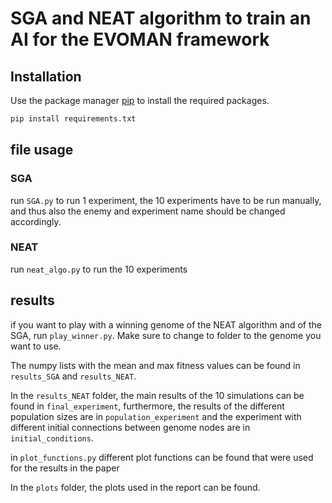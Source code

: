 # SGA and NEAT algorithm to train an AI for the EVOMAN framework

## Installation

Use the package manager [pip](https://pip.pypa.io/en/stable/) to install the required packages.

```bash
pip install requirements.txt
```

## file usage

### SGA

run `SGA.py` to run 1 experiment, the 10 experiments have to be run manually, and thus also the enemy and experiment name should be changed accordingly.

### NEAT

run `neat_algo.py` to run the 10 experiments

## results

if you want to play with a winning genome of the NEAT algorithm and of the SGA, run `play_winner.py`. Make sure to change to folder to the genome you want to use.

The numpy lists with the mean and max fitness values can be found in `results_SGA` and `results_NEAT`.

In the `results_NEAT` folder, the main results of the 10 simulations can be found in `final_experiment`, furthermore, the results of the different population sizes are in `population_experiment` and the experiment with different initial connections between genome nodes are in `initial_conditions`.

in `plot_functions.py` different plot functions can be found that were used for the results in the paper

In the `plots` folder, the plots used in the report can be found.
